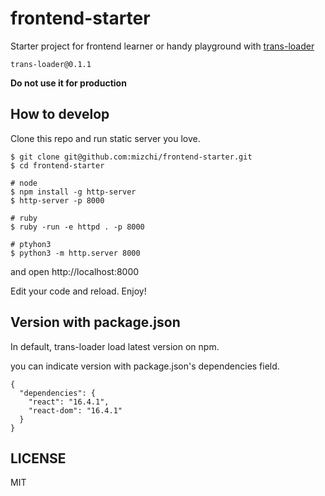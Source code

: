 # frontend-starter

Starter project for frontend learner or handy playground with [trans-loader](https://github.com/mizchi/trans-loader)

`trans-loader@0.1.1`

**Do not use it for production**

## How to develop

Clone this repo and run static server you love.

```
$ git clone git@github.com:mizchi/frontend-starter.git
$ cd frontend-starter

# node
$ npm install -g http-server
$ http-server -p 8000

# ruby
$ ruby -run -e httpd . -p 8000

# ptyhon3
$ python3 -m http.server 8000
```

and open http://localhost:8000

Edit your code and reload. Enjoy!

## Version with package.json

In default, trans-loader load latest version on npm.

you can indicate version with package.json's dependencies field.

```
{
  "dependencies": {
    "react": "16.4.1",
    "react-dom": "16.4.1"
  }
}
```

## LICENSE

MIT
